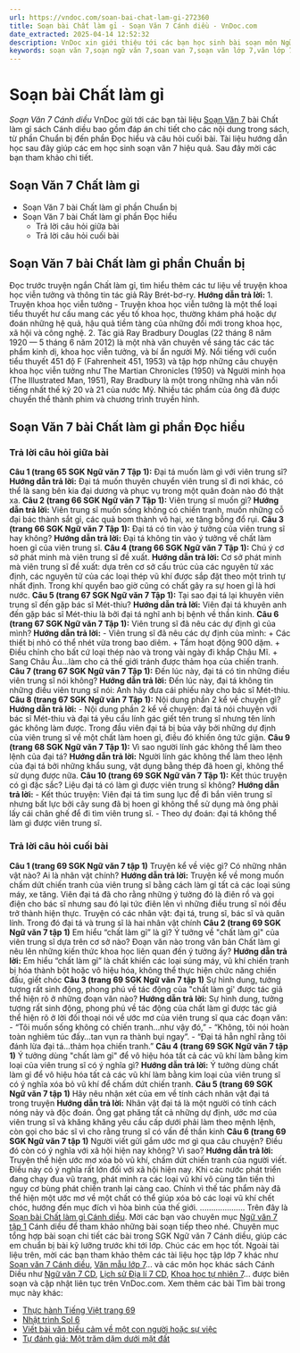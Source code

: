 ```yaml
---
url: https://vndoc.com/soan-bai-chat-lam-gi-272360
title: Soạn bài Chất làm gỉ - Soạn Văn 7 Cánh diều - VnDoc.com
date_extracted: 2025-04-14 12:52:32
description: VnDoc xin giới thiệu tới các bạn học sinh bài soạn môn Ngữ văn lớp 7 học kì 1 sách Cánh diều bài Chất làm gỉ để tham khảo chuẩn bị tốt cho bài giảng học kì mới sắp tới đây của mình.
keywords: soạn văn 7,soạn ngữ văn 7,soan van 7,soạn văn lớp 7,văn lớp 7,ngữ văn lớp 7,giải văn 7,soạn văn 7 tập 1,soạn văn lớp 7 tập 1,Soạn bài Chất làm gỉ,ngữ văn lớp 7 cánh diều,soạn văn 7 cánh diều,bài Chất làm gỉ,soạn bài Chất làm gỉ Cánh diều,soạn bài lớp 7,Soạn Văn 7 Chất làm gỉ,Soạn Văn lớp 7 Chất làm gỉ,soạn văn 7 bài Chất làm gỉ,soạn bài Chất làm gỉ lớp 7,bài Chất làm gỉ lớp 7,ngữ văn 7 Chất làm gỉ,soạn ngữ văn lớp 7 bài Chất làm gỉ,ngữ văn 7 sách cánh diều
---
```


# Soạn bài Chất làm gỉ
 _Soạn Văn 7 Cánh diều_
VnDoc gửi tới các bạn tài liệu [Soạn Văn 7](<https://vndoc.com/ngu-van-7-tap-1-cd>) bài Chất làm gỉ sách Cánh diều bao gồm đáp án chi tiết cho các nội dung trong sách, từ phần Chuẩn bị đến phần Đọc hiểu và câu hỏi cuối bài. Tài liệu hướng dẫn học sau đây giúp các em học sinh soạn văn 7 hiệu quả. Sau đây mời các bạn tham khảo chi tiết.
## Soạn Văn 7 Chất làm gỉ
  * Soạn Văn 7 bài Chất làm gỉ phần Chuẩn bị
  * Soạn Văn 7 bài Chất làm gỉ phần Đọc hiểu 
    * Trả lời câu hỏi giữa bài
    * Trả lời câu hỏi cuối bài

## Soạn Văn 7 bài Chất làm gỉ phần Chuẩn bị
Đọc trước truyện ngắn Chất làm gỉ, tìm hiểu thêm các tư liệu về truyện khoa học viễn tưởng và thông tin tác giả Rây Brét-bơ-ry.
**Hướng dẫn trả lời:**
1\. Truyện khoa học viễn tưởng
\- Truyện khoa học viễn tưởng là một thể loại tiểu thuyết hư cấu mang các yếu tố khoa học, thường khám phá hoặc dự đoán những hệ quả, hậu quả tiềm tàng của những đổi mới trong khoa học, xã hội và công nghệ.
2\. Tác giả
Ray Bradbury Douglas \(22 tháng 8 năm 1920 — 5 tháng 6 năm 2012\) là một nhà văn chuyên về sáng tác các tác phẩm kinh dị, khoa học viễn tưởng, và bí ẩn người Mỹ. Nổi tiếng với cuốn tiểu thuyết 451 độ F \(Fahrenheit 451, 1953\) và tập hợp những câu chuyện khoa học viễn tưởng như The Martian Chronicles \(1950\) và Người minh họa \(The Illustrated Man, 1951\), Ray Bradbury là một trong những nhà văn nổi tiếng nhất thế kỷ 20 và 21 của nước Mỹ. Nhiều tác phẩm của ông đã được chuyển thể thành phim và chương trình truyền hình.
## Soạn Văn 7 bài Chất làm gỉ phần Đọc hiểu
### Trả lời câu hỏi giữa bài
**Câu 1 \(trang 65 SGK Ngữ văn 7 Tập 1\):** Đại tá muốn làm gì với viên trung sĩ?
**Hướng dẫn trả lời:**
Đại tá muốn thuyên chuyển viên trung sĩ đi nơi khác, có thể là sang bên kia đại dương và phục vụ trong một quân đoàn nào đó thật xa.
**Câu 2 \(trang 66 SGK Ngữ văn 7 Tập 1\):** Viên trung sĩ muốn gì?
**Hướng dẫn trả lời:**
Viên trung sĩ muốn sống không có chiến tranh, muốn những cỗ đại bác thành sắt gỉ, các quả bom thành vô hại, xe tăng bỗng đổ rụi.
**Câu 3 \(trang 66 SGK Ngữ văn 7 Tập 1\):** Đại tá có tin vào ý tưởng của viên trung sĩ hay không?
**Hướng dẫn trả lời:**
Đại tá không tin vào ý tưởng về chất làm hoen gỉ của viên trung sĩ.
**Câu 4 \(trang 66 SGK Ngữ văn 7 Tập 1\):** Chú ý cơ sở phát minh mà viên trung sĩ đề xuất.
**Hướng dẫn trả lời:**
Cơ sở phát minh mà viên trung sĩ đề xuất: dựa trên cơ sở cấu trúc của các nguyên tử xác định, các nguyên tử của các loại thép vũ khí được sắp đặt theo một trình tự nhất định. Trong khí quyển bao giờ cũng có chất gây ra sự hoen gỉ là hơi nước.
**Câu 5 \(trang 67 SGK Ngữ văn 7 Tập 1\):** Tại sao đại tá lại khuyên viên trung sĩ đến gặp bác sĩ Mét-thiu?
**Hướng dẫn trả lời:**
Viên đại tá khuyên anh đến gặp bác sĩ Mét-thiu là bởi đại tá nghĩ anh bị bệnh về thần kinh.
**Câu 6 \(trang 67 SGK Ngữ văn 7 Tập 1\):** Viên trung sĩ đã nêu các dự định gì của mình?
**Hướng dẫn trả lời:**
\- Viên trung sĩ đã nêu các dự định của mình:
\+ Các thiết bị nhỏ có thể nhét vừa trong bao diêm.
\+ Tầm hoạt động 900 dặm.
\+ Điều chỉnh cho bất cứ loại thép nào và trong vài ngày đi khắp Châu Mĩ.
\+ Sang Châu Âu…làm cho cả thế giới tránh được thảm họa của chiến tranh.
**Câu 7 \(trang 67 SGK Ngữ văn 7 Tập 1\):** Đến lúc này, đại tá có tin những điều viên trung sĩ nói không?
**Hướng dẫn trả lời:**
Đến lúc này, đại tá không tin những điều viên trung sĩ nói: Anh hãy đưa cái phiếu này cho bác sĩ Mét-thiu.
**Câu 8 \(trang 67 SGK Ngữ văn 7 Tập 1\):** Nội dung phần 2 kể về chuyện gì?
**Hướng dẫn trả lời:**
\- Nội dung phần 2 kể về chuyện: đại tá nói chuyện với bác sĩ Mét-thiu và đại tá yêu cầu lính gác giết tên trung sĩ nhưng tên lính gác không làm được. Trong đầu viên đại tá bị bủa vây bởi những dự định của viên trung sĩ về một chất làm hoen gỉ, điều đó khiến ông tức giận.
**Câu 9 \(trang 68 SGK Ngữ văn 7 Tập 1\):** Vì sao người lính gác không thể làm theo lệnh của đại tá?
**Hướng dẫn trả lời:**
Người lính gác không thể làm theo lệnh của đại tá bởi những khẩu sung, vật dụng bằng thép đã hoen gỉ, không thể sử dụng được nữa.
**Câu 10 \(trang 69 SGK Ngữ văn 7 Tập 1\):** Kết thúc truyện có gì đặc sắc? Liệu đại tá có làm gì được viên trung sĩ không?
**Hướng dẫn trả lời:**
\- Kết thúc truyện: Viên đại tá tìm sung lục để đi bắn viên trung sĩ nhưng bất lực bởi cây sung đã bị hoen gỉ không thể sử dụng mà ông phải lấy cái chân ghế để đi tìm viên trung sĩ.
\- Theo dự đoán: đại tá không thể làm gì được viên trung sĩ.
### Trả lời câu hỏi cuối bài
**Câu 1 \(trang 69 SGK Ngữ văn 7 tập 1\)**
Truyện kể về việc gì? Có những nhân vật nào? Ai là nhân vật chính?
**Hướng dẫn trả lời:**
Truyện kể về mong muốn chấm dứt chiến tranh của viên trung sĩ bằng cách làm gỉ tất cả các loại súng máy, xe tăng. Viên đại tá đã cho rằng những ý tưởng đó là điên rồ và gọi điện cho bác sĩ nhưng sau đó lại tức điên lên vì những điều trung sĩ nói đều trở thành hiện thực.
Truyện có các nhân vật: đại tá, trung sĩ, bác sĩ và quân lính. Trong đó đại tá và trung sĩ là hai nhân vật chính
**Câu 2 \(trang 69 SGK Ngữ văn 7 tập 1\)**
Em hiểu “chất làm gỉ” là gì? Ý tưởng về "chất làm gỉ" của viên trung sĩ dựa trên cơ sở nào? Đoạn văn nào trong văn bản Chất làm gỉ nêu lên những kiến thức khoa học liên quan đến ý tưởng ấy?
**Hướng dẫn trả lời:**
Em hiểu “chất làm gỉ” là chất khiến các loại súng máy, vũ khí chiến tranh bị hóa thành bột hoặc vô hiệu hóa, không thể thực hiện chức năng chiến đấu, giết chóc
**Câu 3 \(trang 69 SGK Ngữ văn 7 tập 1\)**
Sự hình dung, tưởng tượng rất sinh động, phong phú về tác động của "chất làm gỉ' được tác giả thể hiện rõ ở những đoạn văn nào?
**Hướng dẫn trả lời:**
Sự hình dung, tưởng tượng rất sinh động, phong phú về tác động của chất làm gỉ được tác giả thể hiện rõ ở lời đối thoại nói về ước mơ của viên trung sĩ qua các đoạn văn:
\- “Tôi muốn sống không có chiến tranh…như vậy đó,”
\- “Không, tôi nói hoàn toàn nghiêm túc đấy…tan vụn ra thành bụi ngay”.
\- “Đại tá hẳn nghĩ rằng tôi đánh lừa đại tá…thảm họa chiến tranh.”
**Câu 4 \(trang 69 SGK Ngữ văn 7 tập 1\)**
Ý tưởng dùng "chất làm gỉ" để vô hiệu hóa tất cả các vũ khí làm bằng kim loại của viên trung sĩ có ý nghĩa gì?
**Hướng dẫn trả lời:**
Ý tưởng dùng chất làm gỉ để vô hiệu hóa tất cả các vũ khí làm bằng kim loại của viên trung sĩ có ý nghĩa xóa bỏ vũ khí để chấm dứt chiến tranh.
**Câu 5 \(trang 69 SGK Ngữ văn 7 tập 1\)**
Hãy nêu nhận xét của em về tính cách nhân vật đại tá trong truyện
**Hướng dẫn trả lời:**
Nhân vật đại tá là một người có tính cách nóng nảy và độc đoán. Ông gạt phăng tất cả những dự định, ước mơ của viên trung sĩ và khăng khăng yêu cầu cấp dưới phải làm theo mệnh lệnh, còn gọi cho bác sĩ vì cho rằng trung sĩ có vấn đề thần kinh
**Câu 6 \(trang 69 SGK Ngữ văn 7 tập 1\)**
Người viết gửi gắm ước mơ gì qua câu chuyện? Điều đó còn có ý nghĩa với xã hội hiện nay không? Vì sao?
**Hướng dẫn trả lời:**
Truyện thể hiện ước mơ xóa bỏ vũ khí, chấm dứt chiến tranh của người viết. Điều này có ý nghĩa rất lớn đối với xã hội hiện nay. Khi các nước phát triển đang chạy đua vũ trang, phát minh ra các loại vũ khí vô cùng tân tiến thì nguy cơ bùng phát chiến tranh lại càng cao. Chính vì thế tác phẩm này đã thể hiện một ước mơ về một chất có thể giúp xóa bỏ các loại vũ khí chết chóc, hướng đến mục đích vì hòa bình của thế giới.
....................
Trên đây là [Soạn bài Chất làm gỉ Cánh diều](<https://vndoc.com/soan-bai-chat-lam-gi-272360>). Mời các bạn vào chuyên mục [Ngữ văn 7 tập 1](<https://vndoc.com/ngu-van-7-tap-1-cd>) Cánh diều để tham khảo những bài soạn tiếp theo nhé. Chuyên mục tổng hợp bài soạn chi tiết các bài trong SGK Ngữ văn 7 Cánh diều, giúp các em chuẩn bị bài kỹ lưỡng trước khi tới lớp. Chúc các em học tốt.
Ngoài tài liệu trên, mời các bạn tham khảo thêm các tài liệu học tập lớp 7 khác như [Soạn văn 7 Cánh diều](<https://vndoc.com/ngu-van-7-tap-1-cd>), [Văn mẫu lớp 7](<https://vndoc.com/van-mau-lop7>)... và các môn học khác sách Cánh Diều như [Ngữ văn 7 CD](<https://vndoc.com/ngu-van-7-tap-1-cd>), [Lịch sử Địa lí 7 CD](<https://vndoc.com/khoa-hoc-tu-nhien-7-cd>), [Khoa học tự nhiên 7](<https://vndoc.com/khoa-hoc-tu-nhien-7-cd>)... được biên soạn và cập nhật liên tục trên VnDoc.com.
Xem thêm các bài Tìm bài trong mục này khác:
  * [Thực hành Tiếng Việt trang 69](</soan-bai-thuc-hanh-tieng-viet-trang-69-272799>)
  * [Nhật trình Sol 6](</soan-bai-nhat-trinh-sol-6-272853>)
  * [Viết bài văn biểu cảm về một con người hoặc sự việc](</soan-bai-viet-bai-van-bieu-cam-ve-mot-con-nguoi-hoac-su-viec-272858>)
  * [Tự đánh giá: Một trăm dặm dưới mặt đất](</soan-bai-tu-danh-gia-mot-tram-dam-duoi-mat-dat-273131>)

